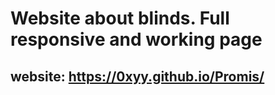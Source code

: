 # Website about blinds. Full responsive and working page
## website: https://0xyy.github.io/Promis/
